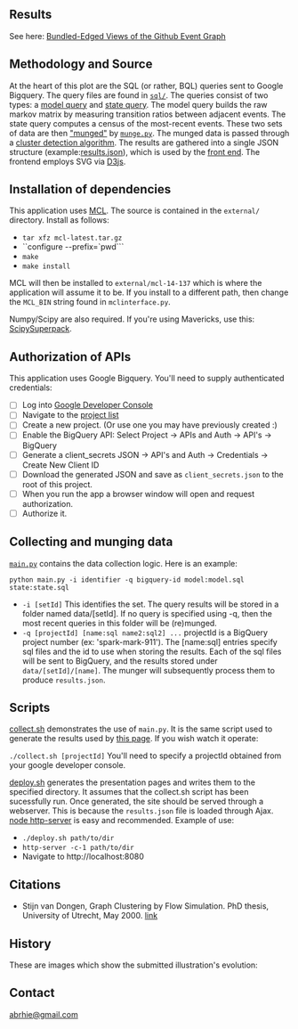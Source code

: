## Results

See here: [Bundled-Edged Views of the Github Event Graph](http://abrie.github.io/data-challenge-2014)

## Methodology and Source

At the heart of this plot are the SQL (or rather, BQL) queries sent to Google Bigquery. The query files are found in [`sql/`](https://github.com/abrie/data-challenge-2014/tree/master/sql). The queries consist of two types: a [model query](https://github.com/abrie/data-challenge-2014/blob/master/sql/repo-model.sql) and [state query](https://github.com/abrie/data-challenge-2014/blob/master/sql/repo-state.sql). The model query builds the raw markov matrix by measuring transition ratios between adjacent events. The state query computes a census of the most-recent events. These two sets of data are then ["munged"](http://en.wikipedia.org/wiki/Data_wrangling) by [`munge.py`](https://github.com/abrie/data-challenge-2014/blob/master/munger.py). The munged data is passed through a [cluster detection algorithm](http://micans.org/mcl/). The results are gathered into a single JSON structure (example:[results.json](https://github.com/abrie/data-challenge-2014/blob/gh-pages/data/repo/results.json)), which is used by the [front end](https://github.com/abrie/data-challenge-2014/blob/master/pages/main.js). The frontend employs SVG via  [D3js](http://d3js.org).

## Installation of dependencies

This application uses [MCL](http://micans.org/mcl/). The source is contained in the `external/` directory. Install as follows:

- `tar xfz mcl-latest.tar.gz`
- ``configure --prefix=`pwd```
- `make`
- `make install`

MCL will then be installed to `external/mcl-14-137` which is where the application will assume it to be. If you install to a different path, then change the `MCL_BIN` string found in `mclinterface.py`.

Numpy/Scipy are also required. If you're using Mavericks, use this: [ScipySuperpack](https://github.com/fonnesbeck/ScipySuperpack). 
## Authorization of APIs

This application uses Google Bigquery. You'll need to supply authenticated credentials:

- [ ] Log into [Google Developer Console](https://console.developers.google.com/)
- [ ] Navigate to the [project list](https://console.developers.google.com/project)
- [ ] Create a new project. (Or use one you may have previously created :)
- [ ] Enable the BigQuery API: Select Project -> APIs and Auth -> API's -> BigQuery
- [ ] Generate a client_secrets JSON -> API's and Auth -> Credentials -> Create New Client ID
- [ ] Download the generated JSON and save as `client_secrets.json` to the root of this project.
- [ ] When you run the app a browser window will open and request authorization.
- [ ] Authorize it.

## Collecting and munging data

[`main.py`](https://github.com/abrie/data-challenge-2014/blob/master/main.py) contains the data collection logic. Here is an example:

`python main.py -i identifier -q bigquery-id model:model.sql state:state.sql`

- `-i [setId]` This identifies the set. The query results will be stored in a folder named data/[setId]. If no query is specified using -q, then the most recent queries in this folder will be (re)munged. 
- `-q [projectId] [name:sql name2:sql2] ...` projectId is a BigQuery project number (ex: 'spark-mark-911'). The [name:sql] entries specify sql files and the id to use when storing the results. Each of the sql files will be sent to BigQuery, and the results stored under `data/[setId]/[name]`. The munger will subsequently process them to produce `results.json`. 

## Scripts

[collect.sh](https://github.com/abrie/data-challenge-2014/blob/master/collect.sh) demonstrates the use of `main.py`. It is the same script used to generate the results used by [this page](http://abrie.github.io/data-challenge-2014). If you wish watch it operate:

`./collect.sh [projectId]` You'll need to specify a projectId obtained from your google developer console. 

[deploy.sh](https://github.com/abrie/data-challenge-2014/blob/master/deploy.sh) generates the presentation pages and writes them to the specified directory. It assumes that the collect.sh script has been sucessfully run. Once generated, the site should be served through a webserver. This is because the `results.json` file is loaded through Ajax. [node http-server](https://github.com/nodeapps/http-server) is easy and recommended. Example of use:

- `./deploy.sh path/to/dir`
- `http-server -c-1 path/to/dir`
- Navigate to http://localhost:8080

## Citations
- Stijn van Dongen, Graph Clustering by Flow Simulation. PhD thesis, University of Utrecht, May 2000. [link](http://micans.org/mcl/lit/svdthesis.pdf.gz)

## History

These are images which show the submitted illustration's evolution: 
## Contact
abrhie@gmail.com
